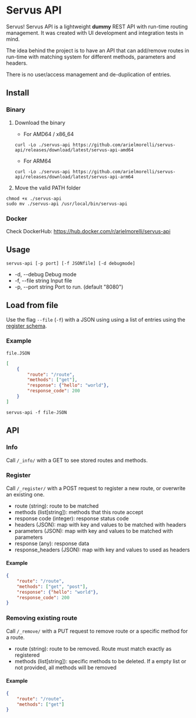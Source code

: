 # Servus API

Servus! Servus API is a lightweight **dummy** REST API with run-time routing management. It was created with UI development and integration tests in mind.

The idea behind the project is to have an API that can add/remove routes in run-time with matching system for different methods, parameters and headers.

There is no user/access management and de-duplication of entries.

## Install

### Binary

1. Download the binary

    - For AMD64 / x86_64

    `curl -Lo ./servus-api https://github.com/arielmorelli/servus-api/releases/download/latest/servus-api-amd64`

    - For ARM64

    `curl -Lo ./servus-api https://github.com/arielmorelli/servus-api/releases/download/latest/servus-api-arm64`

2. Move the valid PATH folder
```
chmod +x ./servus-api
sudo mv ./servus-api /usr/local/bin/servus-api
```

### Docker

Check DockerHub: https://hub.docker.com/r/arielmorelli/servus-api

## Usage

`servus-api [-p port] [-f JSONfile] [-d debugmode]`

* -d, --debug         Debug mode
* -f, --file string   Input file
* -p, --port string   Port to run. (default "8080")

## Load from file

Use the flag `--file` (`-f`) with a JSON using using a list of entries using the [register schema](#Register).

### Example

`file.JSON`
```JSON
[
    {
        "route": "/route",
        "methods": ["get"],
        "response": {"hello": "world"},
        "response_code": 200
    }
]
```

`servus-api -f file-JSON`

## API

### Info
Call `/_info/` with a GET to see stored routes and methods.

### Register

Call `/_register/` with a POST request to register a new route, or overwrite an existing one.

* route (string): route to be matched
* methods (list[string]): methods that this route accept
* response code (integer): response status code
* headers (JSON): map with key and values to be matched with headers
* parameters (JSON): map with key and values to be matched with parameters
* response (any): response data
* response_headers (JSON): map with key and values to used as headers

#### Example
```JSON
{
    "route": "/route",
    "methods": ["get", "post"],
    "response": {"hello": "world"},
    "response_code": 200
}
```

### Removing existing route

Call `/_remove/`  with a PUT request to remove route or a specific method for a route.

* route (string): route to be removed. Route must match exactly as registered
* methods (list[string]): specific methods to be deleted. If a empty list or not provided, all methods will be removed

#### Example
```JSON
{
    "route": "/route",
    "methods": ["get"]
}
```
